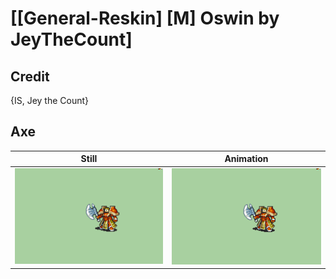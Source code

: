 # [\[General-Reskin\] \[M\] Oswin by JeyTheCount]

## Credit

{IS, Jey the Count}

## Axe

| Still | Animation |
| :---: | :-------: |
| ![Axe still](./Axe_000.png) | ![Axe animation](./Axe.gif) |
